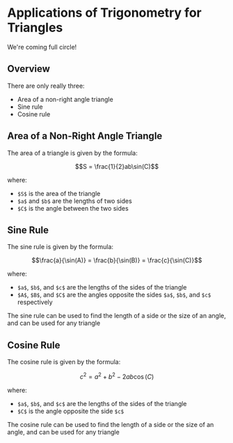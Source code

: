 # Applications of Trigonometry for Triangles

We're coming full circle!

## Overview

There are only really three:
- Area of a non-right angle triangle
- Sine rule
- Cosine rule

## Area of a Non-Right Angle Triangle
The area of a triangle is given by the formula:
```math
S = \frac{1}{2}ab\sin(C)
```
where:
- `$S$` is the area of the triangle
- `$a$` and `$b$` are the lengths of two sides
- `$C$` is the angle between the two sides

## Sine Rule
The sine rule is given by the formula:
```math
\frac{a}{\sin(A)} = \frac{b}{\sin(B)} = \frac{c}{\sin(C)}
```
where:
- `$a$`, `$b$`, and `$c$` are the lengths of the sides of the triangle
- `$A$`, `$B$`, and `$C$` are the angles opposite the sides `$a$`, `$b$`, and `$c$` respectively

The sine rule can be used to find the length of a side or the size of an angle, and can be used for any 
triangle

## Cosine Rule
The cosine rule is given by the formula:
```math
c^2 = a^2 + b^2 - 2ab\cos(C)
```
where:
- `$a$`, `$b$`, and `$c$` are the lengths of the sides of the triangle
- `$C$` is the angle opposite the side `$c$`

The cosine rule can be used to find the length of a side or the size of an angle, and can be used for any
triangle